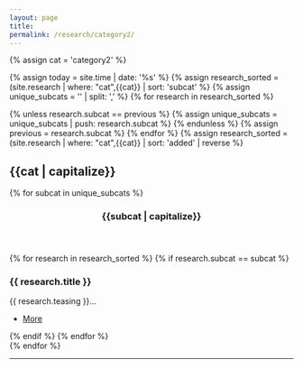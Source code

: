 ```yaml
---
layout: page
title:
permalink: /research/category2/
---
```


{% assign cat = 'category2' %}

<!-- Section -->

{% assign today = site.time | date: '%s' %}
{% assign research_sorted = (site.research | where: "cat",{{cat}} | sort: 'subcat' %}
{% assign unique_subcats = '' | split: ',' %}
{% for research in research_sorted %}
  <!-- If not equal to previous then it must be unique as sorted -->
  {% unless research.subcat == previous %}
    {% assign unique_subcats = unique_subcats | push: research.subcat %}
  {% endunless %}
  {% assign previous = research.subcat %}
{% endfor %}
{% assign research_sorted = (site.research | where: "cat",{{cat}} | sort: 'added' | reverse  %}

<h2>{{cat | capitalize}}</h2>

{% for subcat in unique_subcats %}
<header class="major">
<h3>{{subcat | capitalize}}</h3>
</header>
<div class="posts">
{% for research in research_sorted %}
  {% if research.subcat == subcat %}
    <article>
        <a href="{{ research.url }}" class="image"><img src="images/research/{{research.icon}}" alt="" /></a>
        <h3>{{ research.title }}</h3>
        <p>{{ research.teasing }}...</p>
        <ul class="actions">
            <li><a href="{{ research.url }}" class="button medium">More</a></li>
        </ul>
    </article>
  {% endif %}
{% endfor %}
</div>
{% endfor %}

<hr>

